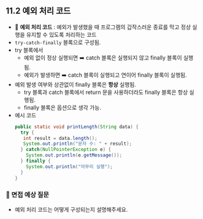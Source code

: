 ## 11.2 예외 처리 코드
- 💠 **예외 처리 코드** : 예외가 발생했을 때 프로그램의 갑작스러운 종료를 막고 정상 실행을 유지할 수 있도록 처리하는 코드
- `try-catch-finally` 블록으로 구성됨.
- try 블록에서
  - 예외 없이 정상 실행되면 ➡️ catch 블록은 실행되지 않고 finally 블록이 실행됨.
  - 예외가 발생하면 ➡️ catch 블록이 실행되고 연이어 finally 블록이 실행됨.
- 예외 발생 여부와 상관없이 finally 블록은 **항상** 실행됨.
  - try 블록과 catch 블록에서 return 문을 사용하더라도 finally 블록은 항상 실행됨.
  - finally 블록은 옵션으로 생각 가능.
- 예시 코드
  ```java
  public static void printLength(String data) {
    try {
     int result = data.length();
     System.out.println("문자 수: " + result);
    } catch(NullPointerException e) {
      System.out.println(e.getMessage());    
    } finally {
      System.out.println("마무리 실행");
    }    
  }
  ```
### 🙋 면접 예상 질문
- 예외 처리 코드는 어떻게 구성되는지 설명해주세요.